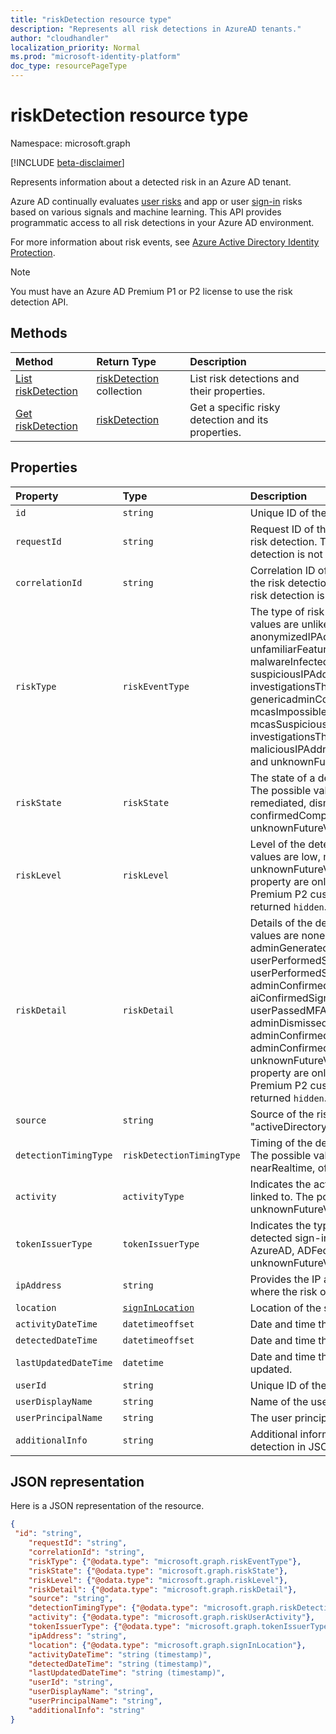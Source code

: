 ```yaml
---
title: "riskDetection resource type"
description: "Represents all risk detections in AzureAD tenants."
author: "cloudhandler"
localization_priority: Normal
ms.prod: "microsoft-identity-platform"
doc_type: resourcePageType
---
```

# riskDetection resource type

Namespace: microsoft.graph

[!INCLUDE [beta-disclaimer](../../includes/beta-disclaimer.md)]

Represents information about a detected risk in an Azure AD tenant. 

Azure AD continually evaluates [user risks](riskyuser.md) and app or user [sign-in](signin.md) risks based on various signals and machine learning. This API provides programmatic access to all risk detections in your Azure AD environment.

For more information about risk events, see [Azure Active Directory Identity Protection](https://azure.microsoft.com/documentation/articles/active-directory-identityprotection/).

>[!NOTE]
>You must have an Azure AD Premium P1 or P2 license to use the risk detection API.

## Methods

| Method   | Return Type|Description|
|:---------------|:--------|:----------|
|[List riskDetection](../api/riskdetection-list.md) | [riskDetection](riskdetection.md) collection|List risk detections and their properties.|
|[Get riskDetection](../api/riskdetection-get.md) | [riskDetection](riskdetection.md)|Get a specific risky detection and its properties.|

## Properties

| Property   | Type|Description|
|:---------------|:--------|:----------|
|`id`|`string`|Unique ID of the risk detection. |
|`requestId`|`string`|Request ID of the sign-in associated with the risk detection. This property is null if the risk detection is not associated with a sign-in.|
|`correlationId`|`string`|Correlation ID of the sign-in associated with the risk detection. This property is null if the risk detection is not associated with a sign-in. |
|`riskType`|`riskEventType`|The type of risk event detected. The possible values are unlikelyTravel, anonymizedIPAddress, maliciousIPAddress, unfamiliarFeatures, malwareInfectedIPAddress, suspiciousIPAddress, leakedCredentials, investigationsThreatIntelligence, genericadminConfirmedUserCompromised, mcasImpossibleTravel, mcasSuspiciousInboxManipulationRules, investigationsThreatIntelligenceSigninLinked, maliciousIPAddressValidCredentialsBlockedIP, and unknownFutureValue. |
|`riskState`|`riskState`|The state of a detected risky user or sign-in. The possible values are none, confirmedSafe, remediated, dismissed, atRisk, confirmedCompromised, and unknownFutureValue. |
|`riskLevel`|`riskLevel`|Level of the detected risk. The possible values are low, medium, high, hidden, none, unknownFutureValue. **Note:** Details for this property are only available for Azure AD Premium P2 customers. P1 customers will be returned `hidden`.|
|`riskDetail`|`riskDetail`|Details of the detected risk. The possible values are none, adminGeneratedTemporaryPassword, userPerformedSecuredPasswordChange, userPerformedSecuredPasswordReset, adminConfirmedSigninSafe, aiConfirmedSigninSafe, userPassedMFADrivenByRiskBasedPolicy, adminDismissedAllRiskForUser, adminConfirmedSigninCompromised, hidden, adminConfirmedUserCompromised, unknownFutureValue. **Note:** Details for this property are only available for Azure AD Premium P2 customers. P1 customers will be returned `hidden`.|
|`source`|`string`|Source of the risk detection. For example, "activeDirectory". |
|`detectionTimingType`|`riskDetectionTimingType`|Timing of the detected risk (real-time/offline). The possible values are notDefined, realtime, nearRealtime, offline, unknownFutureValue. |
|`activity`|`activityType`|Indicates the activity type the detected risk is linked to. The possible values are signin, user, unknownFutureValue. |
|`tokenIssuerType`|`tokenIssuerType`|Indicates the type of token issuer for the detected sign-in risk. The possible values are AzureAD, ADFederationServices, and unknownFutureValue. |
|`ipAddress`|`string`|Provides the IP address of the client from where the risk occurred. |
|`location`|[`signInLocation`](signinlocation.md)|Location of the sign-in. |
|`activityDateTime`|`datetimeoffset`|Date and time that the risky activity occurred. |
|`detectedDateTime`|`datetimeoffset`|Date and time that the risk was detected. |
|`lastUpdatedDateTime`|`datetime`|Date and time that the risk detection was last updated. |
|`userId`|`string`|Unique ID of the user. |
|`userDisplayName`|`string`|Name of the user. |
|`userPrincipalName`|`string`|The user principal name (UPN) of the user. |
|`additionalInfo`|`string`|Additional information associated with the risk detection in JSON format. |

## JSON representation

Here is a JSON representation of the resource.

<!-- {
  "blockType": "resource",
  "optionalProperties": [

  ],
  "@odata.type": "microsoft.graph.riskDetection"
}-->

```json
{
 "id": "string",
    "requestId": "string",
    "correlationId": "string",
    "riskType": {"@odata.type": "microsoft.graph.riskEventType"},
    "riskState": {"@odata.type": "microsoft.graph.riskState"},
    "riskLevel": {"@odata.type": "microsoft.graph.riskLevel"},
    "riskDetail": {"@odata.type": "microsoft.graph.riskDetail"},
    "source": "string",
    "detectionTimingType": {"@odata.type": "microsoft.graph.riskDetectionTimingType"},
    "activity": {"@odata.type": "microsoft.graph.riskUserActivity"},
    "tokenIssuerType": {"@odata.type": "microsoft.graph.tokenIssuerType"},
    "ipAddress": "string",
    "location": {"@odata.type": "microsoft.graph.signInLocation"},
    "activityDateTime": "string (timestamp)",
    "detectedDateTime": "string (timestamp)",
    "lastUpdatedDateTime": "string (timestamp)",
    "userId": "string",
    "userDisplayName": "string",
    "userPrincipalName": "string",
    "additionalInfo": "string"
}

```

<!-- uuid: 8fcb5dbc-d5aa-4681-8e31-b001d5168d79
2015-10-25 14:57:30 UTC -->
<!-- {
  "type": "#page.annotation",
  "description": "riskDetections resource",
  "keywords": "",
  "section": "documentation",
  "tocPath": ""
}-->
